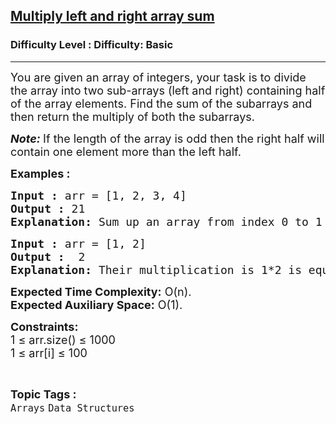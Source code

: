 <h2><a href="https://www.geeksforgeeks.org/problems/multiply-left-and-right-array-sum1555/1?page=3&category=Arrays,Strings&difficulty=Basic&status=solved,unsolved,attempted&sortBy=submissions">Multiply left and right array sum</a></h2><h3>Difficulty Level : Difficulty: Basic</h3><hr><div class="problems_problem_content__Xm_eO"><p><span style="font-size: 18px;">You are given an array of integers, your task is to divide the array into two sub-arrays (left and right) containing half of the array elements. Find the sum of the subarrays and then return the multiply of both the subarrays.</span></p>
<p><span style="font-size: 18px;"><strong><em>Note:</em> </strong>If the length of the array is odd then the right&nbsp;half will contain one element more than the left half.</span></p>
<p><span style="font-size: 18px;"><strong>Examples :</strong></span></p>
<pre><span style="font-size: 18px;"><strong>Input :</strong> arr = [1, 2, 3, 4]
<strong>Output :</strong> 21
<strong>Explanation: </strong>Sum up an array from index 0 to 1 = 3, Sum up an array from index 2 to 3 = 7. Their multiplication is <strong>21</strong>.
</span></pre>
<pre><span style="font-size: 18px;"><strong>Input :</strong> arr = [1, 2] <strong>
Output :</strong>  2 </span><br><span style="font-size: 18px;"><strong>Explanation: </strong>Their multiplication is 1*2 is equal to <strong>2</strong>.</span></pre>
<p><span style="font-size: 18px;"><strong>Expected Time Complexity:</strong> O(n).<br><strong>Expected Auxiliary Space:</strong>&nbsp;O(1).<br></span></p>
<p><span style="font-size: 18px;"><strong>Constraints:</strong><br>1 ≤ arr.size() ≤ 1000<br>1 ≤ arr[i] ≤ 100</span></p></div><br><p><span style=font-size:18px><strong>Topic Tags : </strong><br><code>Arrays</code>&nbsp;<code>Data Structures</code>&nbsp;